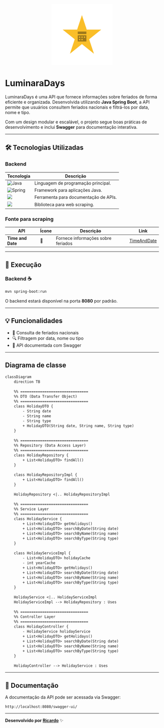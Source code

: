 <p align="center">
  <img src="https://github.com/RLC02/LuminaraDays/blob/main/Logo.png" width="200" height="200" />
</p>

# LuminaraDays

LuminaraDays é uma API que fornece informações sobre feriados de forma eficiente e organizada. Desenvolvida utilizando **Java Spring Boot**, a API permite que usuários consultem feriados nacionais e filtrá-los por data, nome e tipo.

Com um design modular e escalável, o projeto segue boas práticas de desenvolvimento e inclui **Swagger** para documentação interativa.

---

## 🛠️ Tecnologias Utilizadas

### **Backend**
| Tecnologia           | Descrição                          |
|---------------------|------------------------------------|
| <img src="https://img.shields.io/badge/java-%23ED8B00.svg?&style=for-the-badge&logo=openjdk&logoColor=&color=" alt="Java"/> | Linguagem de programação principal. |
| <img src="https://img.shields.io/badge/spring-%23ED8B00.svg?&style=for-the-badge&logo=spring&logoColor=&color=white" alt="Spring"/> | Framework para aplicações Java.     |
| <img src="https://img.shields.io/badge/-Swagger-%2385EA2D?style=for-the-badge&logo=swagger&logoColor=black"/> | Ferramenta para documentação de APIs. |
| <img src="https://img.shields.io/badge/-HTMLUnit-green?style=for-the-badge"/> | Biblioteca para web scraping. |

### **Fonte para scraping**
| API               | Ícone | Descrição                          | Link |
|-------------------|-------|------------------------------------|------|
| **Time and Date** | 📅   | Fornece informações sobre feriados | [TimeAndDate](https://www.timeanddate.com/holidays/) |

---

## 🚀 Execução

### **Backend** ☕
```bash
mvn spring-boot:run
```
O backend estará disponível na porta **8080** por padrão.

---

## 💡 Funcionalidades
- 📆 Consulta de feriados nacionais
- 🔍 Filtragem por data, nome ou tipo
- 🚀 API documentada com Swagger

---

## Diagrama de classe

```mermaid
classDiagram
    direction TB

    %% ===============================
    %% DTO (Data Transfer Object)
    %% ===============================
    class HolidayDTO {
        - String date
        - String name
        - String type
        + HolidayDTO(String date, String name, String type)
    }

    %% ===============================
    %% Repository (Data Access Layer)
    %% ===============================
    class HolidayRepository {
        + List<HolidayDTO> findAll()
    }

    class HolidayRepositoryImpl {
        + List<HolidayDTO> findAll()
    }

    HolidayRepository <|.. HolidayRepositoryImpl

    %% ===============================
    %% Service Layer
    %% ===============================
    class HolidayService {
        + List<HolidayDTO> getHolidays()
        + List<HolidayDTO> searchByDate(String date)
        + List<HolidayDTO> searchByName(String name)
        + List<HolidayDTO> searchByType(String type)
    }

    class HolidayServiceImpl {
        - List<HolidayDTO> holidayCache
        - int yearCache
        + List<HolidayDTO> getHolidays()
        + List<HolidayDTO> searchByDate(String date)
        + List<HolidayDTO> searchByName(String name)
        + List<HolidayDTO> searchByType(String type)
    }

    HolidayService <|.. HolidayServiceImpl
    HolidayServiceImpl --> HolidayRepository : Uses

    %% ===============================
    %% Controller Layer
    %% ===============================
    class HolidayController {
        - HolidayService holidayService
        + List<HolidayDTO> getHolidays()
        + List<HolidayDTO> searchByDate(String date)
        + List<HolidayDTO> searchByName(String name)
        + List<HolidayDTO> searchByType(String type)
    }

    HolidayController --> HolidayService : Uses
```
---

## 📖 Documentação
A documentação da API pode ser acessada via Swagger:
```
http://localhost:8080/swagger-ui/
```

---
**Desenvolvido por [Ricardo](https://github.com/RLC02)** ✨
